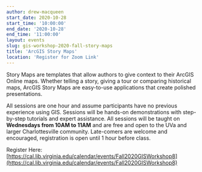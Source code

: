 ```yaml
---
author: drew-macqueen
start_date: 2020-10-28
start_time: '10:00:00'
end_date: '2020-10-28'
end_time: '11:00:00'
layout: events
slug: gis-workshop-2020-fall-story-maps
title: 'ArcGIS Story Maps'
location: 'Register for Zoom Link'
---
```


Story Maps are templates that allow authors to give context to their ArcGIS Online maps.  Whether telling a story, giving a tour or comparing historical maps, ArcGIS Story Maps are easy-to-use applications that create polished presentations.

All sessions are one hour and assume participants have no previous experience using GIS.  Sessions will be hands-on demonstrations with step-by-step tutorials and expert assistance.  All sessions will be taught on **Wednesdays from 10AM to 11AM** and are free and open to the UVa and larger Charlottesville community. Late-comers are welcome and encouraged, registration is open until 1 hour before class.

Register Here: [https://cal.lib.virginia.edu/calendar/events/Fall2020GISWorkshop8](https://cal.lib.virginia.edu/calendar/events/Fall2020GISWorkshop8)
